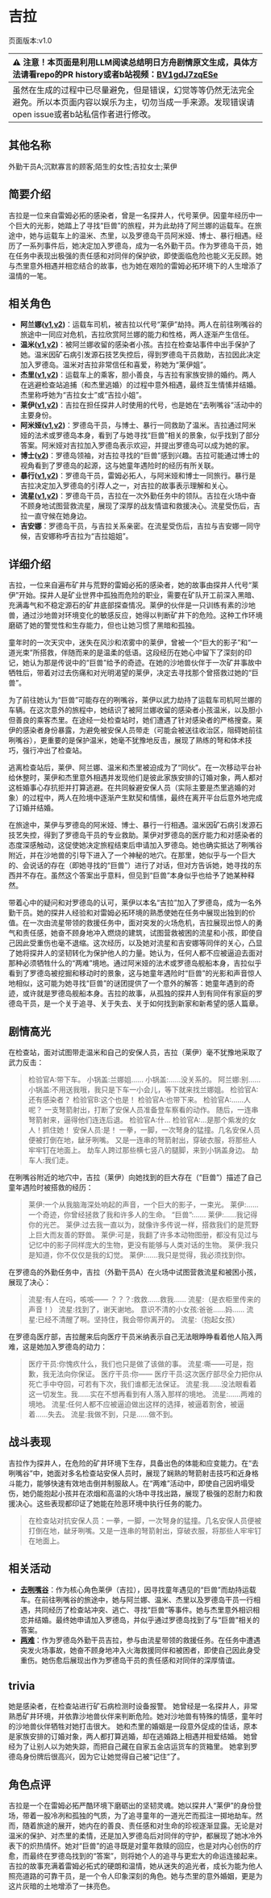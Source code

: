 # 吉拉
页面版本:v1.0
 

| :warning: 注意！本页面是利用LLM阅读总结明日方舟剧情原文生成，具体方法请看repo的PR history或者b站视频：[BV1gdJ7zqESe](https://www.bilibili.com/video/BV1gdJ7zqESe/)         |
|:----------------------------|
| 虽然在生成的过程中已尽量避免，但是错误，幻觉等等仍然无法完全避免。所以本页面内容以娱乐为主，切勿当成一手来源。发现错误请open issue或者b站私信作者进行修改。|



## 其他名称
外勤干员A;沉默寡言的顾客;陌生的女性;吉拉女士;莱伊
## 简要介绍
吉拉是一位来自雷姆必拓的感染者，曾是一名探井人，代号莱伊。因童年经历中一个巨大的光影，她踏上了寻找“巨兽”的旅程，并为此劫持了阿兰娜的运载车。在旅途中，她与运载车上的温米、杰里，以及罗德岛干员阿米娅、博士、暴行相遇。经历了一系列事件后，她决定加入罗德岛，成为一名外勤干员。作为罗德岛干员，她在任务中表现出极强的责任感和对同伴的保护欲，即使面临危险也能义无反顾。她与杰里意外相遇并相恋结合的故事，也为她在艰险的雷姆必拓环境下的人生增添了温情的一笔。
## 相关角色
-   **阿兰娜([v1](char_4178_alanna.md),[v2](../char_v3/char_4178_alanna.md))**：运载车司机，被吉拉以代号“莱伊”劫持。两人在前往咧嘴谷的旅途中一同应对危机，吉拉欣赏阿兰娜的能力和性格，两人逐渐产生信任。
-   **温米([v1](char_4081_warmy.md),[v2](../char_v3/char_4081_warmy.md))**：被阿兰娜收留的感染者小孩。吉拉在检查站事件中出手保护了她。温米因矿石病引发源石技艺失控后，得到罗德岛干员救助，吉拉因此决定加入罗德岛。温米对吉拉非常信任和喜爱，称她为“莱伊姐”。
-   **杰里([v1](extended_char_jie_li.md),[v2](../char_v3/extended_char_jie_li.md))**：运载车上的乘客，胆小善良，与吉拉有家族安排的婚约。两人在逃避检查站追捕（和杰里逃婚）的过程中意外相遇，最终互生情愫并结婚。杰里称呼她为“吉拉女士”或“吉拉小姐”。
-   **莱伊([v1](char_4117_ray.md),[v2](../char_v3/char_4117_ray.md))**：吉拉在担任探井人时使用的代号，也是她在“去咧嘴谷”活动中的主要身份。
-   **阿米娅([v1](char_002_amiya.md),[v2](../char_v3/char_002_amiya.md))**：罗德岛干员，与博士、暴行一同救助了温米。吉拉通过阿米娅的法术或罗德岛本身，看到了与她寻找“巨兽”相关的景象，似乎找到了部分答案。阿米娅对吉拉加入罗德岛表示欢迎，并提出罗德岛可以成为她的家。
-   **博士([v2](../char_v3/extended_char_bo_shi.md))**：罗德岛领袖，对吉拉寻找的“巨兽”感到兴趣。吉拉可能通过博士的视角看到了罗德岛的起源，这与她童年遇险时的经历有所关联。
-   **暴行([v1](char_230_savage.md),[v2](../char_v3/char_230_savage.md))**：罗德岛干员，雷姆必拓人，与阿米娅和博士一同旅行。暴行是吉拉决定加入罗德岛的引荐人之一，对吉拉的故事表示理解和关心。
-   **流星([v1](char_126_shotst.md),[v2](../char_v3/char_126_shotst.md))**：罗德岛干员，吉拉在一次外勤任务中的领队。吉拉在火场中奋不顾身地试图营救流星，展现了深厚的战友情谊和救援决心。流星受伤后，吉拉一直守候在她身边。
-   **吉安娜**：罗德岛干员，与吉拉关系亲密。在流星受伤后，吉拉与吉安娜一同守候，吉安娜称呼吉拉为“吉拉姐姐”。
## 详细介绍
吉拉，一位来自遍布矿井与荒野的雷姆必拓的感染者，她的故事由探井人代号“莱伊”开始。探井人是矿业世界中孤独而危险的职业，需要在矿队开工前深入黑暗、充满毒气和不稳定源石的矿井底部探查情况。莱伊的伙伴是一只训练有素的沙地兽，通过沙地兽对环境变化的敏感反应，她得以判断矿井下的危险。这种工作环境磨砺了她的警觉性和生存能力，但也让她习惯了黑暗和孤独。

童年时的一次天灾中，迷失在风沙和浓雾中的莱伊，曾被一个“巨大的影子”和“一道光束”所搭救，伴随而来的是温柔的低语。这段经历在她心中留下了深刻的印记，她认为那是传说中的“巨兽”给予的奇迹。在她的沙地兽伙伴于一次矿井事故中牺牲后，带着对过去伤痛和对光明渴望的莱伊，决定去寻找那个曾搭救过她的“巨兽”。

为了前往她认为“巨兽”可能存在的咧嘴谷，莱伊以武力劫持了运载车司机阿兰娜的车辆。在这次意外的旅程中，她结识了被阿兰娜收留的感染者小孩温米，以及胆小但善良的乘客杰里。在途经一处检查站时，她们遭遇了针对感染者的严格搜查。莱伊的感染者身份暴露，为避免被安保人员带走（可能会被送往收治区，阻碍她前往咧嘴谷），更重要的是保护温米，她毫不犹豫地反击，展现了熟练的弩和体术技巧，强行冲出了检查站。

逃离检查站后，莱伊、阿兰娜、温米和杰里被迫成为了“同伙”。在一次移动平台补给休整时，莱伊和杰里意外相遇并发现他们是彼此家族安排的订婚对象，两人都对这桩婚事心存抗拒并打算逃避。在共同躲避安保人员（实际主要是杰里逃婚的对象）的过程中，两人在险境中逐渐产生默契和情愫，最终在离开平台后意外地完成了订婚并结婚。

在旅途中，莱伊与罗德岛的阿米娅、博士、暴行一行相遇。温米因矿石病引发源石技艺失控，得到了罗德岛干员的专业救助。莱伊对罗德岛的医疗能力和对感染者的态度深感触动，这促使她决定旅程结束后申请加入罗德岛。她也确实抵达了咧嘴谷附近，并在沙地兽的引导下进入了一个神秘的地穴。在那里，她似乎与一个巨大的、会说话的存在（即她寻找的“巨兽”）进行了对话，但对方告诉她，她寻找的东西并不存在。虽然这个答案出乎意料，但见到“巨兽”本身似乎也给予了她某种释然。

带着心中的疑问和对罗德岛的认可，莱伊以本名“吉拉”加入了罗德岛，成为一名外勤干员。她的探井人经验和对雷姆必拓环境的熟悉使她在任务中展现出独到的价值。在一次由流星带领的救援任务中，面对突发的火场危机，吉拉展现出惊人的勇气和责任感，她奋不顾身地冲入燃烧的建筑，试图营救被困的流星和小孩，即使自己因此受重伤也毫不退缩。这次经历，以及她对流星和吉安娜等同伴的关心，凸显了她将探井人的坚韧转化为保护他人的力量。她认为，任何人都不应被逼迫去面对那种必须牺牲什么的“两难”境地。通过阿米娅的法术或罗德岛舰船本身，吉拉似乎看到了罗德岛被挖掘和移动时的景象，这与她童年遇险时“巨兽”的光影和声音惊人地相似，这可能为她寻找“巨兽”的谜团提供了一个意外的解答：她童年遇到的奇迹，或许就是罗德岛舰船本身。吉拉的故事，从孤独的探井人到有同伴有家庭的罗德岛干员，是一个关于追寻、关于失去、关于如何找到新家和新希望的感人篇章。
## 剧情高光
在检查站，面对试图带走温米和自己的安保人员，吉拉（莱伊）毫不犹豫地采取了武力反击：
> 检验官A:带下车。
> 小锅盖:兰娜姐......
> 小锅盖:......没关系的。
> 阿兰娜:别......
> 小锅盖:不用送我哦，我只是下车一小会儿，等下就来找兰娜姐。
> 检验官A:还有感染者？
> 检验官B:这个也是！
> 检验官A:也带下来。
> 检验官A:......人呢？
> 一支弩箭射出，打断了安保人员准备登车察看的动作。
> 随后，一连串弩箭射来，逼得他们连连后退。
> 检验官A:什...
> 检验官A:...是那个紫发的女人！抓住她！
> 安保人员:是！
> 一拳，一脚，一次弩身的猛撞。几名安保人员便被打倒在地，龇牙咧嘴。
> 又是一连串的弩箭射出，穿破衣服，将那些人牢牢钉在地面上。
> 劫车人跨过那些横七竖八的腿脚，来到小锅盖身边。
> 劫车人:我们走。

在咧嘴谷附近的地穴中，吉拉（莱伊）向她找到的巨大存在（“巨兽”）描述了自己童年遇险时被搭救的经历：
> 莱伊:一个从我脑海深处响起的声音，一个巨大的影子，一束光。
> 莱伊:......一个奇迹，你曾经拯救了我和许多人的生命。
> “巨兽”:......
> 莱伊:......我记得你的光芒。
> 莱伊:过去我一直以为，就像许多传说一样，搭救我们的是荒野上巨大而友善的野兽。
> 莱伊:可是，我翻了许多本动物图册，都没有见过与记忆中的影子同样庞大的生物，更没有能够与人类对话的生物。
> 莱伊:我只是知道，你不仅仅是我的幻觉。
> 莱伊:......我只是觉得，我必须找到你。

在罗德岛的外勤任务中，吉拉（外勤干员A）在火场中试图营救流星和被困小孩，展现了决心：
> 流星:有人在吗，咳咳——
> ？？？:救救......救我......
> 流星:（是衣柜里传来的声音！）
> 流星:找到了，谢天谢地。
> 意识不清的小女孩:爸爸......妈......
> 流星:已经不清醒了啊。坚持住，我会带你离开的。
> 流星:（抱起女孩）

在罗德岛医疗部，吉拉醒来后向医疗干员米纳表示自己无法眼睁睁看着他人陷入两难，这是她加入罗德岛的动力：
> 医疗干员:你愧疚什么，我们也只是做了该做的事。
> 流星:嘶——可是，抱歉，我无法向你保证。
> 医疗干员:你——
> 医疗干员:这次医疗部尽全力把你从死亡手中夺回，可若有下次，我们谁都无法保证。
> 流星:我......没法眼看着这一切发生。我......实在不想再看到有人落入那样的境地。
> 流星:......两难的境地。
> 流星:任何人都不应被逼迫做出这样的选择，被逼着割舍，被逼着......失去。
> 流星:我做不到，只是......做不到。
## 战斗表现
吉拉作为探井人，在危险的矿井环境下生存，具备出色的体能和应变能力。在“去咧嘴谷”中，她面对多名检查站安保人员时，展现了娴熟的弩箭射击技巧和近身格斗能力，能够快速有效地击倒并制服敌人。在“两难”活动中，即使自己因坍塌受伤，她仍能抱起小孩并在浓烟和高温的火场中寻找出路，展现了极强的忍耐力和救援决心。这些表现都印证了她能在险恶环境中执行任务的能力。
> 在检查站对抗安保人员：一拳，一脚，一次弩身的猛撞。几名安保人员便被打倒在地，龇牙咧嘴。又是一连串的弩箭射出，穿破衣服，将那些人牢牢钉在地面上。
## 相关活动
-   **[去咧嘴谷](../stories/act16mini.md)**：作为核心角色莱伊（吉拉），因寻找童年遇见的“巨兽”而劫持运载车。在前往咧嘴谷的旅途中，她与阿兰娜、温米、杰里以及罗德岛干员一行相遇，共同经历了检查站冲突、逃亡、寻找“巨兽”等事件。她与杰里意外相识相恋并结婚。最终她申请加入罗德岛，并似乎通过罗德岛找到了与“巨兽”相关的答案。
-   **[两难](../stories/story_shotst_set_2.md)**：作为罗德岛外勤干员吉拉，参与由流星带领的救援任务。在任务中遭遇突发火场事故，她奋不顾身地冲入火海救援同伴和被困者，即使自己因此身受重伤。她伤愈后展现出作为罗德岛干员的责任感和对同伴的深厚情谊。
## trivia
她是感染者，在检查站进行矿石病检测时设备报警。
她曾经是一名探井人，非常熟悉矿井环境，并依靠沙地兽伙伴来判断危险。她对沙地兽有特殊的情感，童年时的沙地兽伙伴牺牲对她打击很大。
她和杰里的婚姻是一段意外促成的佳话，原本是家族安排的订婚对象，两人都打算逃婚，却在逃婚路上相遇并相爱结婚。
她曾经为了让别人以为她失踪，而把自己藏在自家五金店运货车的货箱里。
她拿到罗德岛身份牌后很高兴，因为它让她觉得自己被“记住”了。
## 角色点评
吉拉是一个在雷姆必拓严酷环境下磨砺出的坚韧灵魂。她以探井人“莱伊”的身份登场，带着一股冷冽和孤独的气质，为了追寻童年的一道光芒而孤注一掷地劫车。然而，随着旅途的展开，她内在的善良、责任感和对生命的珍视逐渐显露。无论是对温米的保护、对杰里的柔情，还是加入罗德岛后对同伴的守护，都展现了她冰冷外表下的炽热情怀。她对“巨兽”的追寻既是对童年救赎的回应，也是对内心创伤的疗愈，而最终在罗德岛找到的“答案”，则将她个人的追寻与更宏大的命运连接起来。吉拉的故事充满着雷姆必拓式的硬朗和温情，她从迷失的追光者，成长为能为他人照亮道路的可靠干员，是一个令人印象深刻的角色。她与杰里的意外婚姻，更是为这片灰暗的土地增添了一抹亮色。